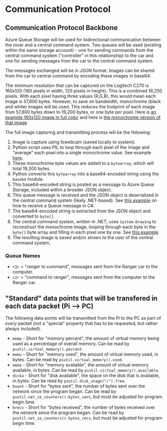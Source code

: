 # Communication Protocol

## Communication Protocol Backbone
Azure Queue Storage will be used for bidirectional communication between the rover and a central command system. Two queues will be used (existing within the same storage account) - one for sending commands from the central command system ("controller" in this relationship) to the car and one for sending messages from the car to the central command system.

The messages exchanged will be in JSON format. Images can be shared from the car to central command by encoding these images in base64.

The minimum resolution that can be captured on the Logitech C270 is 160x120 (160 pixels in width, 120 pixels in height). This is a combined 19,200 pixels. With each pixel having three values (R,G,B), this would mean each image is 57,600 bytes. However, to save on bandwidth, monochrome (black and white) images will be used. This reduces the footprint of each image from 57,600 bytes down to 19,200 bytes, or one byte per pixel. Here is [an example 160x120 image in full color](https://i.imgur.com/pwf6wCL.jpeg) and here is [the monochrome version of that image](https://i.imgur.com/kpKrpUn.png).

The full image capturing and transmitting process will be the following:
1. Image is capture using fswebcam (saved locally to system).
2. Python script uses PIL to loop through each pixel of the image and "average" each pixel into a single monochrome value. See example [here](https://i.imgur.com/dd0vRru.png).
3. These monochrome byte values are added to a `bytearray`, which will total 19,200 bytes.
4. Python converts this `bytearray` into a base64-encoded string using the `base64` module. 
5. This base64-encoded string is posted as a message to Azure Queue Storage, included within a broader JSON object.
6. This queue message is received and the JSON object is deserialized in the central command system (likely .NET-based). See [this example](https://i.imgur.com/3s78G7d.png) on how to receive a Queue message in C#.
7. The base64-encoded string is extracted from the JSON object and converted to `byte[]`.
7. The central command system, written in .NET, uses `System.Drawing` to reconstruct the monochrome image, looping through each byte in the `byte[]` byte array and filling in each pixel one by one. See [this example](https://i.imgur.com/DMnJx8f.png).
8. The resulting image is saved and/or shown to the user of the central command system.

### Queue Names
- `r2c` = "ranger to command", messages sent from the Ranger car to the computer.
- `c2r` = "command to ranger", messages sent from the computer to the Ranger car.

## "Standard" data points that will be transfered in each data packet (Pi --> PC)
The following data points will be transmitted from the Pi to the PC as part of *every* packet (not a "special" property that has to be requested, but rather always included).
- `memp` - Short for "memory percent", the amount of virtual memory being used as a percentage of overall memory. Can be read by `psutil.virtual_memory().percent`.
- `memu` - Short for "memory used", the amount of virtual memory used, in bytes. Can be read by `psutil.virtual_memory().used`.
- `mema` - Short for "memory available", the amount of virtual memory available, in bytes. Can be read by `psutil.virtual_memory().available`.
- `diska` - Short for "disk available", the space on the disk that is available, in bytes. Can be read by `psutil.disk_usage("/").free`.
- `bsent` - Short for "bytes sent", the number of bytes sent over the network since the program began. Can be read by `psutil.net_io_counters().bytes_sent`, but must be adjusted for program begin time.
- `brecv` - Short for "bytes received", the number of bytes received over the network since the program began. Can be read by `psutil.net_io_counters().bytes_recv`, but must be adjusted for program begin time.
